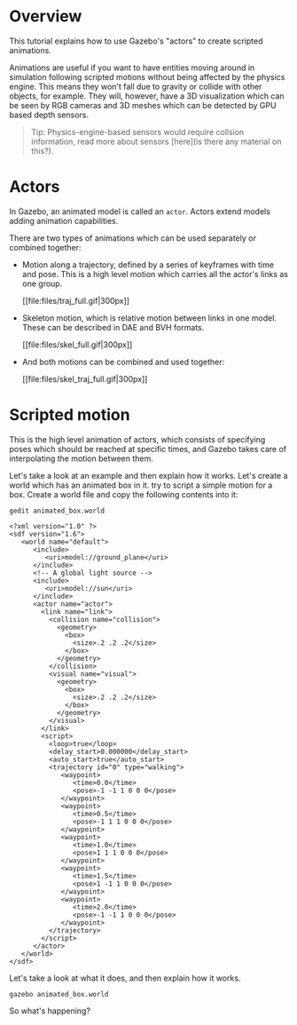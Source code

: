 # Overview

This tutorial explains how to use Gazebo's "actors" to create scripted animations.

Animations are useful if you want to have entities moving around in simulation
following scripted motions without being affected by the physics engine.
This means they won't fall due to gravity or collide with other objects, for
example. They will, however, have a 3D visualization which can be seen by RGB
cameras and 3D meshes which can be detected by GPU based depth sensors.

> Tip: Physics-engine-based sensors would require collsion information, read
more about sensors [here](is there any material on this?).

# Actors

In Gazebo, an animated model is called an `actor`. Actors extend models adding
animation capabilities.

There are two types of animations which can be used separately or combined
together:

* Motion along a trajectory, defined by a series of keyframes with time and
pose. This is a high level motion which carries all the actor's links as one
group.

    [[file:files/traj_full.gif|300px]]

* Skeleton motion, which is relative motion between links in one model. These
can be described in DAE and BVH formats.

    [[file:files/skel_full.gif|300px]]

* And both motions can be combined and used together:

    [[file:files/skel_traj_full.gif|300px]]

# Scripted motion

This is the high level animation of actors, which consists of specifying
poses which should be reached at specific times, and Gazebo takes care of
interpolating the motion between them.

Let's take a look at an example and then explain how it works.
Let's create a world which has an animated box in it.
try to script a simple motion for a box. Create a world file and copy
the following contents into it:

    gedit animated_box.world

    <?xml version="1.0" ?>
    <sdf version="1.6">
       <world name="default">
          <include>
             <uri>model://ground_plane</uri>
          </include>
          <!-- A global light source -->
          <include>
             <uri>model://sun</uri>
          </include>
          <actor name="actor">
            <link name="link">
              <collision name="collision">
                <geometry>
                  <box>
                    <size>.2 .2 .2</size>
                  </box>
                </geometry>
              </collision>
              <visual name="visual">
                <geometry>
                  <box>
                    <size>.2 .2 .2</size>
                  </box>
                </geometry>
              </visual>
            </link>
            <script>
              <loop>true</loop>
              <delay_start>0.000000</delay_start>
              <auto_start>true</auto_start>
              <trajectory id="0" type="walking">
                 <waypoint>
                    <time>0.0</time>
                    <pose>-1 -1 1 0 0 0</pose>
                 </waypoint>
                 <waypoint>
                    <time>0.5</time>
                    <pose>-1 1 1 0 0 0</pose>
                 </waypoint>
                 <waypoint>
                    <time>1.0</time>
                    <pose>1 1 1 0 0 0</pose>
                 </waypoint>
                 <waypoint>
                    <time>1.5</time>
                    <pose>1 -1 1 0 0 0</pose>
                 </waypoint>
                 <waypoint>
                    <time>2.0</time>
                    <pose>-1 -1 1 0 0 0</pose>
                 </waypoint>
              </trajectory>
            </script>
          </actor>
       </world>
    </sdf>


Let's take a look at what it does, and then explain how it works.

    gazebo animated_box.world

So what's happening?






